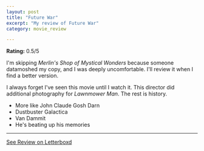 ```yaml
---
layout: post
title: "Future War"
excerpt: "My review of Future War"
category: movie_review

---
```


**Rating:** 0.5/5

I'm skipping <i>Merlin's Shop of Mystical Wonders</i> because someone datamoshed my copy, and I was deeply uncomfortable. I'll review it when I find a better version.

I always forget I've seen this movie until I watch it. This director did additional photography for <i>Lawnmower Man</i>. The rest is history.

* More like John Claude Gosh Darn
* Dustbuster Galactica
* Van Dammit
* He's beating up his memories

<hr>

[See Review on Letterboxd](https://boxd.it/6bqYPx)
